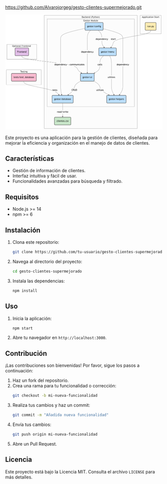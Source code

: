 https://github.com/Alvarojorgeg/gesto-clientes-supermejorado.git

![Diagrama de flujo](./diagrama.png)

Este proyecto es una aplicación para la gestión de clientes, diseñada para mejorar la eficiencia y organización en el manejo de datos de clientes.

## Características

- Gestión de información de clientes.
- Interfaz intuitiva y fácil de usar.
- Funcionalidades avanzadas para búsqueda y filtrado.

## Requisitos

- Node.js >= 14
- npm >= 6

## Instalación

1. Clona este repositorio:
    ```bash
    git clone https://github.com/tu-usuario/gesto-clientes-supermejorado.git
    ```
2. Navega al directorio del proyecto:
    ```bash
    cd gesto-clientes-supermejorado
    ```
3. Instala las dependencias:
    ```bash
    npm install
    ```

## Uso

1. Inicia la aplicación:
    ```bash
    npm start
    ```
2. Abre tu navegador en `http://localhost:3000`.

## Contribución

¡Las contribuciones son bienvenidas! Por favor, sigue los pasos a continuación:

1. Haz un fork del repositorio.
2. Crea una rama para tu funcionalidad o corrección:
    ```bash
    git checkout -b mi-nueva-funcionalidad
    ```
3. Realiza tus cambios y haz un commit:
    ```bash
    git commit -m "Añadida nueva funcionalidad"
    ```
4. Envía tus cambios:
    ```bash
    git push origin mi-nueva-funcionalidad
    ```
5. Abre un Pull Request.

## Licencia

Este proyecto está bajo la Licencia MIT. Consulta el archivo `LICENSE` para más detalles.
